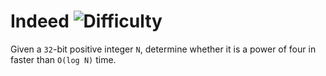 # Indeed ![Difficulty](https://img.shields.io/badge/-MEDIUM-yellow)
	
Given a `32`-bit positive integer `N`, determine whether it is a power of four in faster than `O(log N)` time.
	
